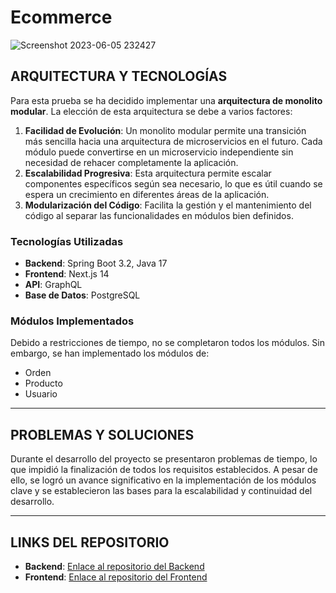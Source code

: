 # Ecommerce

![Screenshot 2023-06-05 232427](https://github.com/user-attachments/assets/c681f6ad-66a2-4f3f-ae33-57cb279e5f77)


## ARQUITECTURA Y TECNOLOGÍAS

Para esta prueba se ha decidido implementar una **arquitectura de monolito modular**. La elección de esta arquitectura se debe a varios factores:

1. **Facilidad de Evolución**: Un monolito modular permite una transición más sencilla hacia una arquitectura de microservicios en el futuro. Cada módulo puede convertirse en un microservicio independiente sin necesidad de rehacer completamente la aplicación.
2. **Escalabilidad Progresiva**: Esta arquitectura permite escalar componentes específicos según sea necesario, lo que es útil cuando se espera un crecimiento en diferentes áreas de la aplicación.
3. **Modularización del Código**: Facilita la gestión y el mantenimiento del código al separar las funcionalidades en módulos bien definidos.

### Tecnologías Utilizadas
- **Backend**: Spring Boot 3.2, Java 17
- **Frontend**: Next.js 14
- **API**: GraphQL
- **Base de Datos**: PostgreSQL

### Módulos Implementados
Debido a restricciones de tiempo, no se completaron todos los módulos. Sin embargo, se han implementado los módulos de:
- Orden
- Producto
- Usuario

---
## PROBLEMAS Y SOLUCIONES


Durante el desarrollo del proyecto se presentaron problemas de tiempo, lo que impidió la finalización de todos los requisitos establecidos. A pesar de ello, se logró un avance significativo en la implementación de los módulos clave y se establecieron las bases para la escalabilidad y continuidad del desarrollo.

---

## LINKS DEL REPOSITORIO
- **Backend**: [Enlace al repositorio del Backend](https://github.com/sahernandezz/ecommerce-back-end)
- **Frontend**: [Enlace al repositorio del Frontend](https://github.com/sahernandezz/ecommerce-frond-end)
